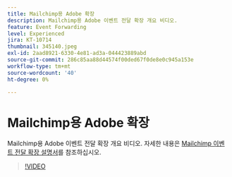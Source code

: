 ```yaml
---
title: Mailchimp용 Adobe 확장
description: Mailchimp용 Adobe 이벤트 전달 확장 개요 비디오.
feature: Event Forwarding
level: Experienced
jira: KT-10714
thumbnail: 345140.jpeg
exl-id: 2aad8921-6330-4e81-ad3a-044423889abd
source-git-commit: 286c85aa88d44574f00ded67f0de8e0c945a153e
workflow-type: tm+mt
source-wordcount: '40'
ht-degree: 0%

---
```


# Mailchimp용 Adobe 확장

Mailchimp용 Adobe 이벤트 전달 확장 개요 비디오. 자세한 내용은 [Mailchimp 이벤트 전달 확장 설명서](https://experienceleague.adobe.com/docs/experience-platform/tags/extensions/adobe/mailchimp-edge/overview.html?lang=ko)를 참조하십시오.

>[!VIDEO](https://video.tv.adobe.com/v/345140/?learn=on&enablevpops)
